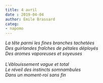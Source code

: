 ```yaml
---
title: 4 avril
date : 2019-04-04
author: Émile Brassard
categ:
- napomo
---
```


*La tête parmi les fines branches tachetées*\
*Des guirlandes fraîches de pétales déployés*\
*Des aromes vaporeuses et soyeuses*\
\
*L'éblouissement vague et total*\
*Le réveil des instincts somnambules*\
*Dans un moment-roi sans fin*